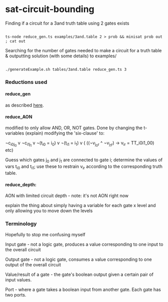 # sat-circuit-bounding

Finding if a circuit for a 3and truth table using 2 gates exists 

<pre><code>
ts-node reduce_gen.ts examples/3and.table 2 > prob && minisat prob out ; cat out
</code></pre>

Searching for the number of gates needed to make a circuit for a truth table
& outputting solution (with some details) to examples/

<pre><code>
./generateExample.sh tables/3and.table reduce_gen.ts 3 
</code></pre>


### Reductions used

#### reduce_gen

as described [here](https://logic.pdmi.ras.ru/~arist/papers/sat09.pdf).

#### reduce_AON

modified to only allow AND, OR, NOT gates. Done by changing the t-variables (explain) modifying the 'six-clause' to:

¬c<sub>i0j<sub>0</sub></sub> v ¬c<sub>i1j<sub>1</sub></sub> v ¬(t<sub>i0</sub> = i<sub>0</sub>) v ¬(t<sub>i1</sub> = i<sub>1</sub>) v ( ((¬v<sub>j<sub>0</sub>r</sub> ^ ¬v<sub>j<sub>1</sub>r</sub>) -> v<sub>ir</sub> = TT_i0i1_00) etc)

Guess which gates j<sub>0</sub> and j<sub>1</sub> are connected to gate i; determine the values of vars t<sub>i0</sub> and t<sub>i1</sub>; use these to restrain v<sub>ir</sub> according to the corresponding truth table.

#### reduce_depth: 

AON with limited circuit depth - note: it's not AON right now

explain the thing about simply having a variable for each gate x level and only allowing you to move down the levels


### Terminology

Hopefully to stop me confusing myself

Input gate - not a logic gate, produces a value corresponding to one input to the overall circuit

Output gate - not a logic gate, consumes a value corresponding to one output of the overall circuit

Value/result of a gate - the gate's boolean output given a certain pair of input values.

Port - where a gate takes a boolean input from another gate. Each gate has two ports.

